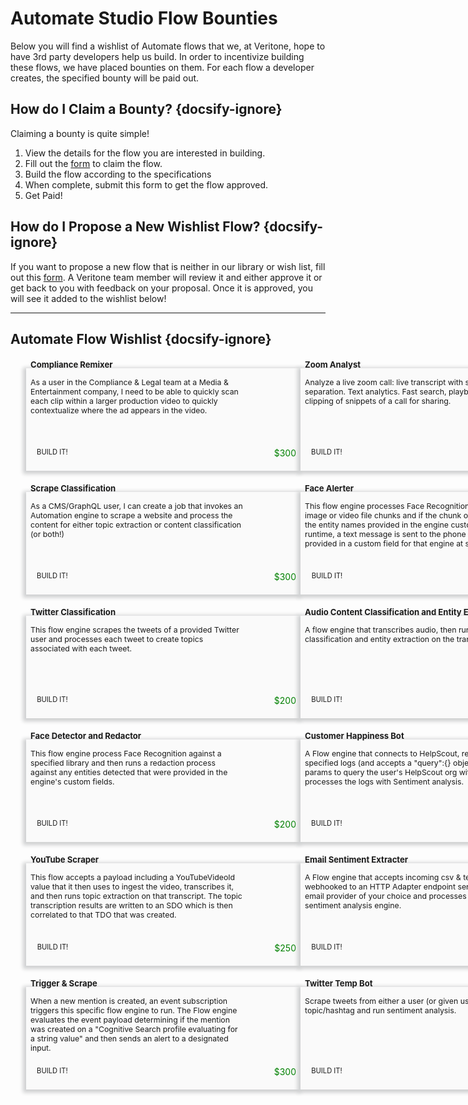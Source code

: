 <!--TODO: Replace all references to "VDA", "Developer Application", and "Developer App" with "Veritone Developer"-->

# Automate Studio Flow Bounties
Below you will find a wishlist of Automate flows that we, at Veritone, hope to have 3rd party developers help us build. In order to incentivize building these flows, we have placed bounties on them. For each flow a developer creates, the specified bounty will be paid out. 
<style>
    div.featureBox {
        -webkit-box-shadow: -2px 2px 6px 3px rgba(207,208,209,1);
        -moz-box-shadow: -2px 2px 6px 3px rgba(207,208,209,1);
        box-shadow: -2px 2px 6px 3px rgba(207,208,209,1);
        width: 425px;
        height: 150px;
        padding: 7px;
        font-size: 80%;
        display: flex;
        background: #FAFAFA;
        position: relative;
    }

    div.featureColumn {
        position:relative;
        left:25px;
        width: 500px;
    }
    
    div.featureText {
        position: relative; 
        top: -40px;
    }

    div.featureImage {
        width: 50px;
        height: 50px;
    }

    div.do-more-aiware-featureColumn {
        position:relative;
        left:25px;
        width: 400px;
    }
    
    div.do-more-aiwareFeatureText {
        width: 75%;
        position: relative; 
        top: -40px;
    }

    div.newsSectionColumn{
        width: 975px;
        position:relative;
        left:10px;
        display: flex
    }
    
    div.newsDateColumn {
        width: 175px
    }

    div.newsColumn {
        width: 800px
    }

    div.buttonColumn {
        width: 760px;
        display: flex;
        margin: 0;
        position: absolute;
        left: 365px;
    }

    #view-more-templates-btn {
        display: block;
        color: #2F80ED;
        border: 1px solid #2F80ED;
        width: 250px;
        height: 30px;
        position: relative;
        left: 15px;
        text-align: center;
        padding: 5px;
        position: relative;
        text-decoration: none;
    }

    #learn-automate-studio-btn {
        display: block;
        background-color: #2F80ED;
        color: #FFF;
        width: 300px;
        height: 30px;
        text-decoration: none;
        text-align: center;
        padding: 5px;
        position: relative;
    }

    .date-text {
        background-color: #d9d9d7;
        width: 110px;
        border-radius: 10px;
        font-size: 95%;
        padding: 4px 6px;  
        text-align: center
    }

    a.link {
        position: relative;
        bottom: -120px;
        left: -330px;
        white-space: nowrap;
        text-decoration: none;
    }

    .bounty-number{
        position: relative;
        bottom: -120px;
        color: green;
        font-size: 125%
    }

    #propose-flow-bounty-btn {
        display: block;
        color: #2F80ED;
        border: 1px solid #2F80ED;
        width: 210px;
        height: 30px;
        text-align: center;
        padding: 3px;
        position: relative;
        text-decoration: none;
        left: 385px;
    }

    .description-text {
        font-size: 110%
    }

</style>

## How do I Claim a Bounty? {docsify-ignore}
Claiming a bounty is quite simple!
1. View the details for the flow you are interested in building.
2. Fill out the [form](https://forms.gle/tkVjfrtyBDrXyoji7) to claim the flow.
3. Build the flow according to the specifications
4. When complete, submit this form to get the flow approved.
5. Get Paid!

## How do I Propose a New Wishlist Flow? {docsify-ignore}
If you want to propose a new flow that is neither in our library or wish list, fill out this [form](https://forms.gle/C6G5oQJiDaqdyWGR7). A Veritone team member will review it and either approve it or get back to you with feedback on your proposal. Once it is approved, you will see it added to the wishlist below!



<hr>

## Automate Flow Wishlist {docsify-ignore}
<br>
<div style="display: flex">
    <div class="featureColumn">
        <div class="featureBox"> 
            <div class="featureText">
                <h3>Compliance Remixer</h3>
                <div class="description-text">As a user in the Compliance & Legal team at a Media & Entertainment company, I need to be able to quickly scan each clip within a larger production video to quickly contextualize where the ad appears in the video.</div>
            </div>
            <a class="link" href="/#/automate-studio/flow-bounties/flow-bounty-details/compliance-remixer"> BUILD IT!</a>
            <div class="bounty-number">$300</div>
        </div>
        </br>
        </br>
        <div class="featureBox"> 
            <div class="featureText">
                <h3>Scrape Classification</h3>
                <div class="description-text">As a CMS/GraphQL user, I can create a job that invokes an Automation engine to scrape a website and process the content for either topic extraction or content classification (or both!)</div>
            </div>
            <a class="link" href="/#/automate-studio/flow-bounties/flow-bounty-details/scrape-classification"> BUILD IT!</a>
            <div class="bounty-number">$300</div>
        </div>
        </br>
        </br>
        <div class="featureBox"> 
            <div class="featureText">
                <h3>Twitter Classification</h3>
                <div class="description-text">This flow engine scrapes the tweets of a provided Twitter user and processes each tweet to create topics associated with each tweet.</div>
            </div>
            <a class="link" href="/#/automate-studio/flow-bounties/flow-bounty-details/twitter-classification"> BUILD IT!</a>
            <div class="bounty-number">$200</div>
        </div>
        </br>
        </br>
        <div class="featureBox"> 
            <div class="featureText">
                <h3>Face Detector and Redactor</h3>
                <div class="description-text">This flow engine process Face Recognition against a specified library and then runs a redaction process against any entities detected that were provided in the engine's custom fields.</div>
            </div>
            <a class="link" href="/#/automate-studio/flow-bounties/flow-bounty-details/face-detector-redactor"> BUILD IT!</a>
            <div class="bounty-number">$200</div>
        </div>
        </br>
        </br>
        <div class="featureBox"> 
            <div class="featureText">
                <h3>YouTube Scraper</h3>
                <div class="description-text">This flow accepts a payload including a YouTubeVideoId value that it then uses to ingest the video, transcribes it, and then runs topic extraction on that transcript. The topic transcription results are written to an SDO which is then correlated to that TDO that was created.</div>
            </div>
            <a class="link" href="/#/automate-studio/flow-bounties/flow-bounty-details/youtube-scraper"> BUILD IT!</a>
            <div class="bounty-number">$250</div>
        </div>
        </br>
        </br>
        <div class="featureBox"> 
            <div class="featureText">
                <h3>Trigger & Scrape</h3>
                <div class="description-text">When a new mention is created, an event subscription triggers this specific flow engine to run. The Flow engine evaluates the event payload determining if the mention was created on a "Cognitive Search profile evaluating for a string value" and then sends an alert to a designated input.</div>
            </div>
            <a class="link" href="/#/automate-studio/flow-bounties/flow-bounty-details/trigger-and-scrape"> BUILD IT!</a>
            <div class="bounty-number">$300</div>
        </div>
    </div>
    <div class="featureColumn">
        <div class="featureBox"> 
            <div class= "featureText">
                <h3>Zoom Analyst</h3>
                <div class="description-text">Analyze a live zoom call: live transcript with speaker separation. Text analytics. Fast search, playback and clipping of snippets of a call for sharing.</div>
            </div>
            <a class="link" href="/#/automate-studio/flow-bounties/flow-bounty-details/zoom-analyst"> BUILD IT!</a>
            <div class="bounty-number">$300</div>
        </div>
        </br>
        </br>
        <div class="featureBox">  
            <div class= "featureText">
                <h3>Face Alerter</h3>
                <div class="description-text">This flow engine processes Face Recognition against image or video file chunks and if the chunk outputs match the entity names provided in the engine custom field at runtime, a text message is sent to the phone number provided in a custom field for that engine at setup time.</div>
            </div>
            <a class="link" href="/#/automate-studio/flow-bounties/flow-bounty-details/face-alerter"> BUILD IT!</a>
            <div class="bounty-number">$250</div>
        </div>
        </br>
        </br>
        <div class="featureBox"> 
            <div class="featureText">
                <h3>Audio Content Classification and Entity Extraction</h3>
                <div class="description-text">A flow engine that transcribes audio, then runs content classification and entity extraction on the transcribed text.</div>
            </div>
            <a class="link" href="/#/automate-studio/flow-bounties/flow-bounty-details/audio-content-classification"> BUILD IT!</a>
            <div class="bounty-number">$200</div>
        </div>
        </br>
        </br>
        <div class="featureBox"> 
            <div class="featureText">
                <h3>Customer Happiness Bot</h3>
                <div class="description-text">A Flow engine that connects to HelpScout, retrieves the specified logs (and accepts a "query":{} object that stores params to query the user's HelpScout org with, and processes the logs with Sentiment analysis.</div>
            </div>
            <a class="link" href="/#/automate-studio/flow-bounties/flow-bounty-details/customer-happiness-bot"> BUILD IT!</a>
            <div class="bounty-number">$300</div>
        </div>
        </br>
        </br>
        <div class="featureBox"> 
            <div class="featureText">
                <h3>Email Sentiment Extracter</h3>
                <div class="description-text">A Flow engine that accepts incoming csv & text files webhooked to an HTTP Adapter endpoint sent from an email provider of your choice and processes with a sentiment analysis engine.</div>
            </div>
            <a class="link" href="/#/automate-studio/flow-bounties/flow-bounty-details/email-sentiment-extracter"> BUILD IT!</a>
            <div class="bounty-number">$200</div>
        </div>
        </br>
        </br>
        <div class="featureBox"> 
            <div class="featureText">
                <h3>Twitter Temp Bot</h3>
                <div class="description-text">Scrape tweets from either a user (or given users) or a topic/hashtag and run sentiment analysis.</div>
            </div>
            <a class="link" href="/#/automate-studio/flow-bounties/flow-bounty-details/twitter-temp-bot"> BUILD IT!</a>
            <div class="bounty-number">$200</div>
        </div>
    </div>
</div>



